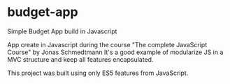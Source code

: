 # budget-app
Simple Budget App build in Javascript

App create in Javascript during the course "The complete JavaScript Course" by Jonas Schmedtmann
It's a good example of modularize JS in a MVC structure and keep all features encapsulated.

This project was built using only ES5 features from JavaScript.

